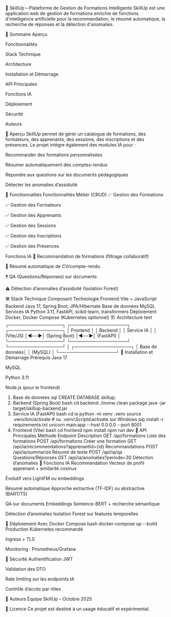 🚀 SkillUp – Plateforme de Gestion de Formations Intelligente
SkillUp est une application web de gestion de formations enrichie de fonctions d'intelligence artificielle pour la recommandation, le résumé automatique, la recherche de réponses et la détection d'anomalies.

📌 Sommaire
Aperçu

Fonctionnalités

Stack Technique

Architecture

Installation et Démarrage

API Principales

Fonctions IA

Déploiement

Sécurité

Auteurs

🎯 Aperçu
SkillUp permet de gérer un catalogue de formations, des formateurs, des apprenants, des sessions, des inscriptions et des présences. Le projet intègre également des modules IA pour :

Recommander des formations personnalisées

Résumer automatiquement des comptes-rendus

Répondre aux questions sur les documents pédagogiques

Détecter les anomalies d’assiduité

🧩 Fonctionnalités
Fonctionnalités Métier (CRUD)
✅ Gestion des Formations

✅ Gestion des Formateurs

✅ Gestion des Apprenants

✅ Gestion des Sessions

✅ Gestion des Inscriptions

✅ Gestion des Présences

Fonctions IA
🧠 Recommandation de formations (filtrage collaboratif)

📄 Résumé automatique de CV/compte-rendu

❓ QA (Questions/Réponses) sur documents

⚠️ Détection d’anomalies d’assiduité (Isolation Forest)

🛠 Stack Technique
Composant	Technologie
Frontend	Vite + JavaScript
Backend	Java 17, Spring Boot, JPA/Hibernate
Base de données	MySQL
Services IA	Python 3.11, FastAPI, scikit-learn, transformers
Déploiement	Docker, Docker Compose (Kubernetes optionnel)
🏗 Architecture
text
┌─────────────────┐    ┌──────────────────┐    ┌─────────────────┐
│   Frontend      │    │   Backend        │    │   Service IA    │
│   (Vite/JS)     │◄──►│   (Spring Boot)  │◄──►│   (FastAPI)     │
└─────────────────┘    └──────────────────┘    └─────────────────┘
                              │
                      ┌──────────────────┐
                      │   Base de données│
                      │   (MySQL)        │
                      └──────────────────┘
🚀 Installation et Démarrage
Prérequis
Java 17

MySQL

Python 3.11

Node.js (pour le frontend)

1. Base de données
sql
CREATE DATABASE skillup;
2. Backend (Spring Boot)
bash
cd backend
./mvnw clean package
java -jar target/skillup-backend.jar
3. Service IA (FastAPI)
bash
cd ia
python -m venv .venv
source .venv/bin/activate  # ou .venv\Scripts\activate sur Windows
pip install -r requirements.txt
uvicorn main:app --host 0.0.0.0 --port 8001
4. Frontend (Vite)
bash
cd frontend
npm install
npm run dev
📡 API Principales
Méthode	Endpoint	Description
GET	/api/formations	Liste des formations
POST	/api/formations	Créer une formation
GET	/api/ia/recommendations?apprenantId={id}	Recommandations
POST	/api/ia/summarize	Résumé de texte
POST	/api/ia/qa	Questions/Réponses
GET	/api/ia/anomalies?periode=30	Détection d’anomalies
🤖 Fonctions IA
Recommandation
Vecteur de profil apprenant + similarité cosinus

Évolutif vers LightFM ou embeddings

Résumé automatique
Approche extractive (TF-IDF) ou abstractive (BART/T5)

QA sur documents
Embeddings Sentence-BERT + recherche sémantique

Détection d’anomalies
Isolation Forest sur features temporelles

🐳 Déploiement
Avec Docker Compose
bash
docker-compose up --build
Production
Kubernetes recommandé

Ingress + TLS

Monitoring : Prometheus/Grafana

🔐 Sécurité
Authentification JWT

Validation des DTO

Rate limiting sur les endpoints IA

Contrôle d’accès par rôles

👥 Auteurs
Équipe SkillUp – Octobre 2025

📄 Licence
Ce projet est destiné à un usage éducatif et expérimental.

